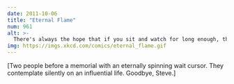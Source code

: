 ```yaml
---
date: 2011-10-06
title: "Eternal Flame"
num: 961
alt: >-
  There's always the hope that if you sit and watch for long enough, the beachball will vanish and the thing it interrupted will return.
img: https://imgs.xkcd.com/comics/eternal_flame.gif
---
```

[Two people before a memorial with an eternally spinning wait cursor. They contemplate silently on an influential life. Goodbye, Steve.]